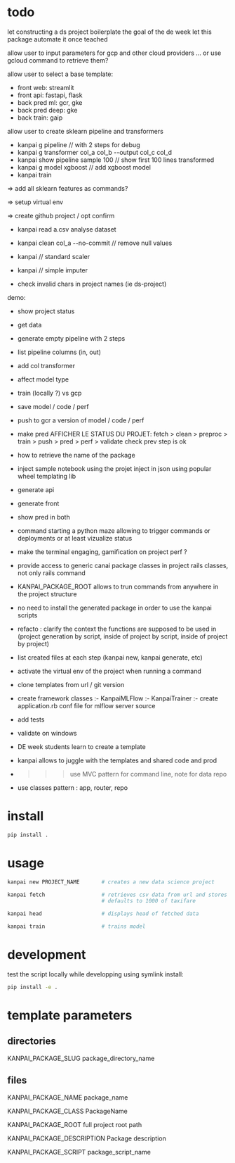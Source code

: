 
# todo

let constructing a ds project boilerplate the goal of the de week
let this package automate it once teached

allow user to input parameters for gcp and other cloud providers
... or use gcloud command to retrieve them?

allow user to select a base template:
- front web: streamlit
- front api: fastapi, flask
- back pred ml: gcr, gke
- back pred deep: gke
- back train: gaip

allow user to create sklearn pipeline and transformers
- kanpai g pipeline // with 2 steps for debug
- kanpai g transformer col_a col_b --output col_c col_d
- kanpai show pipeline sample 100 // show first 100 lines transformed
- kanpai g model xgboost // add xgboost model
- kanpai train

=> add all sklearn features as commands?

=> setup virtual env

=> create github project / opt confirm

- kanpai read a.csv analyse dataset
- kanpai clean col_a --no-commit // remove null values
- kanpai // standard scaler
- kanpai // simple imputer

- check invalid chars in project names (ie ds-project)

demo:
- show project status
- get data
- generate empty pipeline with 2 steps
- list pipeline columns (in, out)
- add col transformer
- affect model type
- train (locally ?) vs gcp
- save model / code / perf
- push to gcr a version of model / code / perf
- make pred
AFFICHER LE STATUS DU PROJET:
fetch > clean > preproc > train > push > pred > perf > validate
check prev step is ok
- how to retrieve the name of the package
- inject sample notebook using the projet
inject in json using popular wheel templating lib
- generate api
- generate front
- show pred in both

- command starting a python maze allowing to trigger commands or deployments
or at least vizualize status

- make the terminal engaging, gamification on project perf ?

- provide access to generic canai package classes in project
rails classes, not only rails command

- KANPAI_PACKAGE_ROOT allows to trun commands from anywhere in the project structure

- no need to install the generated package in order to use the kanpai scripts

- refacto : clarify the context the functions are supposed to be used in
(project generation by script, inside of project by script, inside of project by project)

- list created files at each step (kanpai new, kanpai generate, etc)

- activate the virtual env of the project when running a command

- clone templates from url / git version

- create framework classes
:- KanpaiMLFlow
:- KanpaiTrainer
:- create application.rb conf file for mlflow server source

- add tests
- validate on windows

- DE week students learn to create a template
- kanpai allows to juggle with the templates and shared code and prod

- >>> use MVC pattern for command line, note for data repo

- use classes pattern : app, router, repo

# install

``` bash
pip install .
```

# usage

``` bash
kanpai new PROJECT_NAME       # creates a new data science project

kanpai fetch                  # retrieves csv data from url and stores it locally
                              # defaults to 1000 of taxifare

kanpai head                   # displays head of fetched data

kanpai train                  # trains model
```

# development

test the script locally while developping using symlink install:

``` bash
pip install -e .
```

# template parameters

## directories

KANPAI_PACKAGE_SLUG            package_directory_name

## files

KANPAI_PACKAGE_NAME            package_name

KANPAI_PACKAGE_CLASS           PackageName

KANPAI_PACKAGE_ROOT            full project root path

KANPAI_PACKAGE_DESCRIPTION     Package description

KANPAI_PACKAGE_SCRIPT          package_script_name

